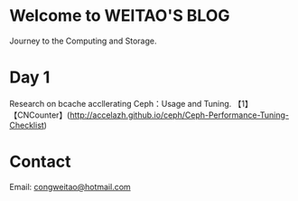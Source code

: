 # Welcome to WEITAO'S BLOG 
Journey to the Computing and Storage.


# Day 1
Research on bcache accllerating Ceph：Usage and Tuning.
【1】【CNCounter】(http://accelazh.github.io/ceph/Ceph-Performance-Tuning-Checklist)

# Contact
Email: congweitao@hotmail.com


